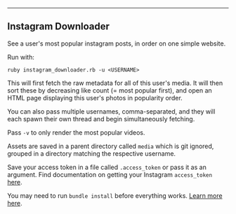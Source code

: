 --------------------
Instagram Downloader
--------------------

See a user's most popular instagram posts, in order on one simple website.

Run with:

`ruby instagram_downloader.rb -u <USERNAME>`

This will first fetch the raw metadata for all of this user's media.  It will then sort these by decreasing like count (= most popular first), and open an HTML page displaying this user's photos in popularity order.

You can also pass multiple usernames, comma-separated, and they will each spawn their own thread and begin simultaneously fetching.

Pass `-v` to only render the most popular videos.

Assets are saved in a parent directory called `media` which is git ignored, grouped in a directory matching the respective username.

Save your access token in a file called `.access_token` or pass it as an argument.  Find documentation on getting your Instagram `access_token` [here](http://instagram.com/developer/authentication/).

You may need to run `bundle install` before everything works.  [Learn more here](http://bundler.io/).
